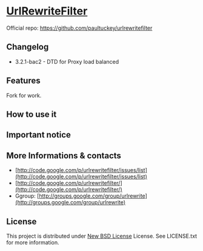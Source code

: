 # [UrlRewriteFilter](http://www.tuckey.org/urlrewrite/)

Official repo: https://github.com/paultuckey/urlrewritefilter

## Changelog

- 3.2.1-bac2 - DTD for Proxy load balanced

## Features

Fork for work.

## How to use it


## Important notice
 

## More Informations & contacts

* [http://code.google.com/p/urlrewritefilter/issues/list](http://code.google.com/p/urlrewritefilter/issues/list)
* [http://code.google.com/p/urlrewritefilter/](http://code.google.com/p/urlrewritefilter/)
* Ggroup: [http://groups.google.com/group/urlrewrite](http://groups.google.com/group/urlrewrite)


## License

This project is distributed under [New BSD License](http://www.opensource.org/licenses/bsd-license.php) License. See LICENSE.txt for more information.
